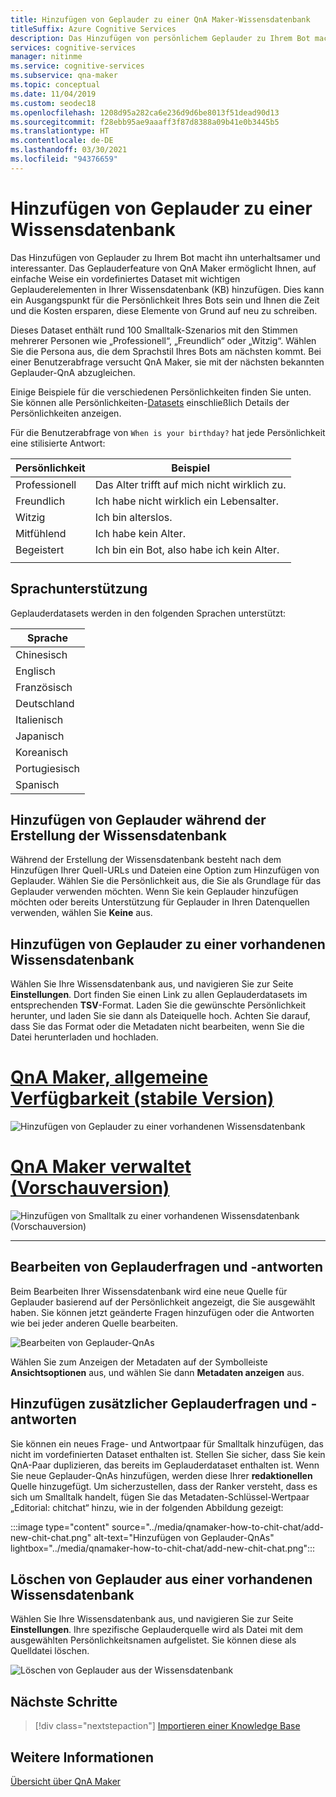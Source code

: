 ```yaml
---
title: Hinzufügen von Geplauder zu einer QnA Maker-Wissensdatenbank
titleSuffix: Azure Cognitive Services
description: Das Hinzufügen von persönlichem Geplauder zu Ihrem Bot macht ihn unterhaltsamer und interessanter, wenn Sie eine Wissensdatenbank erstellen. Mit QnA Maker können Sie auf einfache Weise ein vordefiniertes Dataset mit wichtigen Geplauderelementen in Ihrer Wissensdatenbank hinzufügen.
services: cognitive-services
manager: nitinme
ms.service: cognitive-services
ms.subservice: qna-maker
ms.topic: conceptual
ms.date: 11/04/2019
ms.custom: seodec18
ms.openlocfilehash: 1208d95a282ca6e236d9d6be8013f51dead90d13
ms.sourcegitcommit: f28ebb95ae9aaaff3f87d8388a09b41e0b3445b5
ms.translationtype: HT
ms.contentlocale: de-DE
ms.lasthandoff: 03/30/2021
ms.locfileid: "94376659"
---
```

# <a name="add-chit-chat-to-a-knowledge-base"></a>Hinzufügen von Geplauder zu einer Wissensdatenbank

Das Hinzufügen von Geplauder zu Ihrem Bot macht ihn unterhaltsamer und interessanter. Das Geplauderfeature von QnA Maker ermöglicht Ihnen, auf einfache Weise ein vordefiniertes Dataset mit wichtigen Geplauderelementen in Ihrer Wissensdatenbank (KB) hinzufügen. Dies kann ein Ausgangspunkt für die Persönlichkeit Ihres Bots sein und Ihnen die Zeit und die Kosten ersparen, diese Elemente von Grund auf neu zu schreiben.

Dieses Dataset enthält rund 100 Smalltalk-Szenarios mit den Stimmen mehrerer Personen wie „Professionell“, „Freundlich“ oder „Witzig“. Wählen Sie die Persona aus, die dem Sprachstil Ihres Bots am nächsten kommt. Bei einer Benutzerabfrage versucht QnA Maker, sie mit der nächsten bekannten Geplauder-QnA abzugleichen.

Einige Beispiele für die verschiedenen Persönlichkeiten finden Sie unten. Sie können alle Persönlichkeiten-[Datasets](https://github.com/Microsoft/BotBuilder-PersonalityChat/tree/master/CSharp/Datasets) einschließlich Details der Persönlichkeiten anzeigen.

Für die Benutzerabfrage von `When is your birthday?` hat jede Persönlichkeit eine stilisierte Antwort:

<!-- added quotes so acrolinx doesn't score these sentences -->
|Persönlichkeit|Beispiel|
|--|--|
|Professionell|Das Alter trifft auf mich nicht wirklich zu.|
|Freundlich|Ich habe nicht wirklich ein Lebensalter.|
|Witzig|Ich bin alterslos.|
|Mitfühlend|Ich habe kein Alter.|
|Begeistert|Ich bin ein Bot, also habe ich kein Alter.|
||


## <a name="language-support"></a>Sprachunterstützung

Geplauderdatasets werden in den folgenden Sprachen unterstützt:

|Sprache|
|--|
|Chinesisch|
|Englisch|
|Französisch|
|Deutschland|
|Italienisch|
|Japanisch|
|Koreanisch|
|Portugiesisch|
|Spanisch|


## <a name="add-chit-chat-during-kb-creation"></a>Hinzufügen von Geplauder während der Erstellung der Wissensdatenbank
Während der Erstellung der Wissensdatenbank besteht nach dem Hinzufügen Ihrer Quell-URLs und Dateien eine Option zum Hinzufügen von Geplauder. Wählen Sie die Persönlichkeit aus, die Sie als Grundlage für das Geplauder verwenden möchten. Wenn Sie kein Geplauder hinzufügen möchten oder bereits Unterstützung für Geplauder in Ihren Datenquellen verwenden, wählen Sie **Keine** aus.

## <a name="add-chit-chat-to-an-existing-kb"></a>Hinzufügen von Geplauder zu einer vorhandenen Wissensdatenbank
Wählen Sie Ihre Wissensdatenbank aus, und navigieren Sie zur Seite **Einstellungen**. Dort finden Sie einen Link zu allen Geplauderdatasets im entsprechenden **TSV**-Format. Laden Sie die gewünschte Persönlichkeit herunter, und laden Sie sie dann als Dateiquelle hoch. Achten Sie darauf, dass Sie das Format oder die Metadaten nicht bearbeiten, wenn Sie die Datei herunterladen und hochladen.

# <a name="qna-maker-ga-stable-release"></a>[QnA Maker, allgemeine Verfügbarkeit (stabile Version)](#tab/v1)

![Hinzufügen von Geplauder zu einer vorhandenen Wissensdatenbank](../media/qnamaker-how-to-chit-chat/add-chit-chat-dataset.png)

# <a name="qna-maker-managed-preview-release"></a>[QnA Maker verwaltet (Vorschauversion)](#tab/v2)

![Hinzufügen von Smalltalk zu einer vorhandenen Wissensdatenbank (Vorschauversion)](../media/qnamaker-how-to-chit-chat/add-chit-chat-dataset-v2.png)

---

## <a name="edit-your-chit-chat-questions-and-answers"></a>Bearbeiten von Geplauderfragen und -antworten
Beim Bearbeiten Ihrer Wissensdatenbank wird eine neue Quelle für Geplauder basierend auf der Persönlichkeit angezeigt, die Sie ausgewählt haben. Sie können jetzt geänderte Fragen hinzufügen oder die Antworten wie bei jeder anderen Quelle bearbeiten.

![Bearbeiten von Geplauder-QnAs](../media/qnamaker-how-to-chit-chat/edit-chit-chat.png)

Wählen Sie zum Anzeigen der Metadaten auf der Symbolleiste **Ansichtsoptionen** aus, und wählen Sie dann **Metadaten anzeigen** aus.

## <a name="add-additional-chit-chat-questions-and-answers"></a>Hinzufügen zusätzlicher Geplauderfragen und -antworten
Sie können ein neues Frage- und Antwortpaar für Smalltalk hinzufügen, das nicht im vordefinierten Dataset enthalten ist. Stellen Sie sicher, dass Sie kein QnA-Paar duplizieren, das bereits im Geplauderdataset enthalten ist. Wenn Sie neue Geplauder-QnAs hinzufügen, werden diese Ihrer **redaktionellen** Quelle hinzugefügt. Um sicherzustellen, dass der Ranker versteht, dass es sich um Smalltalk handelt, fügen Sie das Metadaten-Schlüssel-Wertpaar „Editorial: chitchat“ hinzu, wie in der folgenden Abbildung gezeigt:

:::image type="content" source="../media/qnamaker-how-to-chit-chat/add-new-chit-chat.png" alt-text="Hinzufügen von Geplauder-QnAs" lightbox="../media/qnamaker-how-to-chit-chat/add-new-chit-chat.png":::

## <a name="delete-chit-chat-from-an-existing-kb"></a>Löschen von Geplauder aus einer vorhandenen Wissensdatenbank
Wählen Sie Ihre Wissensdatenbank aus, und navigieren Sie zur Seite **Einstellungen**. Ihre spezifische Geplauderquelle wird als Datei mit dem ausgewählten Persönlichkeitsnamen aufgelistet. Sie können diese als Quelldatei löschen.

![Löschen von Geplauder aus der Wissensdatenbank](../media/qnamaker-how-to-chit-chat/delete-chit-chat.png)

## <a name="next-steps"></a>Nächste Schritte

> [!div class="nextstepaction"]
> [Importieren einer Knowledge Base](../Tutorials/migrate-knowledge-base.md)

## <a name="see-also"></a>Weitere Informationen

[Übersicht über QnA Maker](../Overview/overview.md)